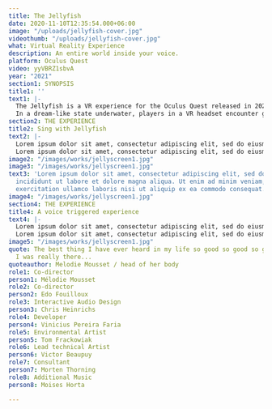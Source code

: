 ```yaml
---
title: The Jellyfish
date: 2020-11-10T12:35:54.000+06:00
image: "/uploads/jellyfish-cover.jpg"
videothumb: "/uploads/jellyfish-cover.jpg"
what: Virtual Reality Experience
description: An entire world inside your voice.
platform: Oculus Quest
video: yyVBRZ1sbvA
year: "2021"
section1: SYNOPSIS
title1: ''
text1: |-
  The Jellyfish is a VR experience for the Oculus Quest released in 2021. It invites audiences to dive into the deep water of their consciousness in a mesmerizing, interactive virtual reality soundscape.
  In a dream-like state underwater, players in a VR headset encounter ghostly marine creatures, glowing jellyfishes, beckoning for participants to sing through them.
section2: THE EXPERIENCE
title2: Sing with Jellyfish
text2: |-
  Lorem ipsum dolor sit amet, consectetur adipiscing elit, sed do eiusmod tempor incididunt ut labore et dolore magna aliqua. Ut enim ad minim veniam, quis nostrud exercitation ullamco laboris nisi ut aliquip ex ea commodo consequat. Duis aute irure dolor in reprehenderit in voluptate velit esse cillum dolore eu fugiat nulla pariatur. Excepteur sint occaecat cupidatat non proident, sunt in culpa qui officia deserunt mollit anim id est laborum.
  Lorem ipsum dolor sit amet, consectetur adipiscing elit, sed do eiusmod tempor incididunt ut labore et dolore magna aliqua. Ut enim ad minim veniam, quis nostrud exercitation ullamco laboris nisi ut aliquip ex ea commodo consequat. Duis aute irure dolor in reprehenderit in voluptate velit esse cillum dolore eu fugiat nulla pariatur. Excepteur sint occaecat cupidatat non proident, sunt in culpa qui officia deserunt mollit anim id est laborum.
image2: "/images/works/jellyscreen1.jpg"
image3: "/images/works/jellyscreen1.jpg"
text3: 'Lorem ipsum dolor sit amet, consectetur adipiscing elit, sed do eiusmod tempor
  incididunt ut labore et dolore magna aliqua. Ut enim ad minim veniam, quis nostrud
  exercitation ullamco laboris nisi ut aliquip ex ea commodo consequat. '
image4: "/images/works/jellyscreen1.jpg"
section4: THE EXPERIENCE
title4: A voice triggered experience
text4: |-
  Lorem ipsum dolor sit amet, consectetur adipiscing elit, sed do eiusmod tempor incididunt ut labore et dolore magna aliqua. Ut enim ad minim veniam, quis nostrud exercitation ullamco laboris nisi ut aliquip ex ea commodo consequat. Duis aute irure dolor in reprehenderit in voluptate velit esse cillum dolore eu fugiat nulla pariatur. Excepteur sint occaecat cupidatat non proident, sunt in culpa qui officia deserunt mollit anim id est laborum.
  Lorem ipsum dolor sit amet, consectetur adipiscing elit, sed do eiusmod tempor incididunt ut labore et dolore magna aliqua. Ut enim ad minim veniam, quis nostrud exercitation ullamco laboris nisi ut aliquip ex ea commodo consequat. Duis aute irure dolor in reprehenderit in voluptate velit esse cillum dolore eu fugiat nulla pariatur. Excepteur sint occaecat cupidatat non proident, sunt in culpa qui officia deserunt mollit anim id est laborum.
image5: "/images/works/jellyscreen1.jpg"
quote: The best thing I have ever heard in my life so good so good so goood I thought
  I was really there...
quoteauthor: Melodie Mousset / head of her body
role1: Co-director
person1: Mélodie Mousset
role2: Co-director
person2: Edo Fouilloux
role3: Interactive Audio Design
person3: Chris Heinrichs
role4: Developer
person4: Vinicius Pereira Faria
role5: Environmental Artist
person5: Tom Frackowiak
role6: Lead technical Artist
person6: Victor Beaupuy
role7: Consultant
person7: Morten Thorning
role8: Additional Music
person8: Moises Horta

---
```

